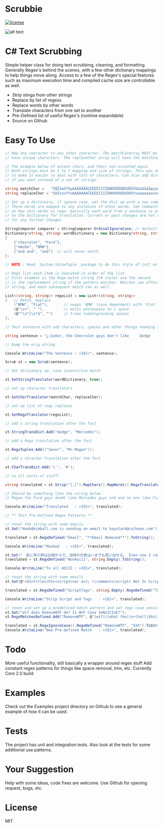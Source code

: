 # Scrubbie
[![license](https://img.shields.io/github/license/desktop/desktop.svg?style=flat-square)](https://github.com/desktop/desktop/blob/master/LICENSE)

![alt text](https://user-images.githubusercontent.com/5179047/41923201-b27b9b1c-791b-11e8-98dd-fd7fb15f122a.png)

# C# Text Scrubbing
Simple helper class for doing text scrubbing, cleaning, and formatting. 
Generally Regex's behind the scenes, with a few other dictionary mappings to 
help things move along. Access to a few of the Regex's special features such 
as maximum execution time and compiled cache size are controllable as well.

* Strip stings from other strings
* Replace by list of regexs
* Replace words by other words
* Translate characters from one set to another
* Pre-Defined list of useful Regex's (runtime expandable)
* Source on Github

# Easy To Use

``` c#
// Map any character to any other character. The matchCarArray MUST be only
// have unique characters. The replaceChar array will have the matching translated char.

// The example below of accent chars, and their non-accented equiv
// Both strings must be 1 to 1 mapping and size of strings. This was done as strings
// to make it easier to deal with lots of characters. Can also add directly to the CharTransDict
// if you want instead of a set of strings.

string matchChar =   "ŠŒŽšœžŸ¥µÀÁÂÃÄÅÆÇÈÉÊËÌÍÎÏÐÑÒÓÔÕÖØÙÚÛÜÝßàáâãäåæçèéêëìíîïðñòóôõöøùúûüýÿ¡¿";
string replaceChar = "SOZsozYYuAAAAAAACEEEEIIIIDNOOOOOOUUUUYsaaaaaaaceeeeiiiionoooooouuuuyy  ";

// Set up a dictionary, if ignore case, set the dict up with a new comparer
// These words are mapped to any instances of other words. See comments
// on how this works vs regx, basically each word from a sentence is passed
// to the dictionary for translation. Current or past changes are not candidates
// for any further changes

StringComparer comparer = StringComparer.OrdinalIgnoreCase; // default is just Ordinal
Dictionary<string, string> wordDictionary = new Dictionary<string, string>(comparer)
{
    {"chevrolet", "Ford"},
    {"mAzDa", "BMW"},
    {"and and", "and"}  // will never match
};

// NOTE : Need `System.ValueTuple` package to do this style of init on v4.6 and below.

// Regx list each item is executed in order of the list.
// First element is the Regx match string (C# style) and the second
// is the replacement string if the pattern matches. Matches can affect the entire
// string, and each subsequent match can as well.

List<(string, string)> regxList = new List<(string, string)>
{   // Match, Replace
    ("BMW", "Fiat"),       // swaps 'BMW' (case dependent) with 'Fiat'
    (@"\s+", " "),         // multi whitespace to 1 space
    (@"^\s*|\s*$", "")     // trims leading/ending spaces
};

// Test sentence with odd characters, spaces and other things needing scrubbing

string sentence = "¿¡Señor, the Chevrolet guys don't like     Dodge     guys, and and no one like MaZdA, Ola Senor?!    ";

// Dump the orig string

Console.WriteLine("The Sentence : >{0}<", sentence);

Scrub st = new Scrub(sentence);

// Set dictionary up, case insensitive match

st.SetStringTranslator(wordDictionary, true);

// set up character translators

st.SetCharTranslator(matchChar, replaceChar);

// set up list of regx replaces

st.SetRegxTranslator(regxList);

// add a string translation after the fact

st.StringTransDict.Add("dodge", "Mercedes");

// add a Regx translation after the fact

st.RegxTuples.Add(("Senor", "Mr.Magoo"));

// add a chracter Translation after the fact

st.CharTransDict.Add('\'', '#');

// so all sorts of stuff!

string translated = st.Strip("[,]").MapChars().MapWords().RegxTranslate().Strip(@"Mr\.").ToString();

// Should be something like the string below -
// Magoo the Ford guys don#t like Mercedes guys and and no one like Fiat Ola Magoo?!

Console.WriteLine("Translated   : >{0}<", translated);

// ** Test Pre-Defined Regex Patterns **

// reset the string with some emails
st.Set("Hank@kimball.com is sending an email to haystack@calhoon.com");

translated = st.RegxDefined("Email", "**Email Removed**").ToString();

Console.WriteLine("Masked   : >{0}<", translated);

st.Set("　前に来た時は北側からで、当時の光景はいまでも思い出せる。 Even now I remember the scene I saw approaching the city from the north. 　青竜山脈から流れる川が湖へと流れこむ様、湖の中央には純白のホ");
translated = st.RegxDefined("NonAscii", string.Empty).ToString();

Console.WriteLine("To all ASCII : >{0}<", translated);

// reset the string with some emails
st.Set(@"<h1>Title</h1><script>var a=1; \\comment</script> Not In Script Tags");

translated = st.RegxDefined("ScriptTags", string.Empty).RegxDefined("TagsSimple", string.Empty).ToString();

Console.WriteLine("Strip Script and Tags   : >{0}<", translated);

// reset and set up a predefined match pattern and set regx case sensitivity
st.Set("wtf does RemoveWTF do? Is WtF Case SeNsItIvE?");
st.RegxMatchesDefined.Add("RemoveWTF", @"(wtf)|(what the)\s+(hell|$hit)");

translated = st.RegxIgnoreCase().RegxDefined("RemoveWTF", "XXX").ToString();
Console.WriteLine("New Pre-defined Match   : >{0}<", translated);
```

# Todo
More useful functionality, still basically a wrapper around regex stuff
Add constant regex patterns for things like space removal, trim, etc.
Currently Core 2.0 build.

# Examples
Check out the Examples project directory on Github to see a general example of how it can be used. 

# Tests
The project has unit and integration tests. Also look at the tests for some additional use patterns.

# Your Suggestion
Help with some ideas, code fixes are welcome. Use Github for opening request, bugs, etc.

# License 
MIT
